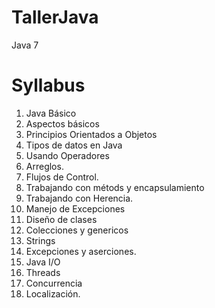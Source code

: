 # TallerJava
Java 7

Syllabus
==
1. Java Básico
  1. Aspectos básicos
  2. Principios Orientados a Objetos
  3. Tipos de datos en Java
  4. Usando Operadores
  5. Arreglos.
  6. Flujos de Control.
  7. Trabajando con métods y encapsulamiento
  8. Trabajando con Herencia.
  9. Manejo de Excepciones
  10. Diseño de clases
  11. Colecciones y genericos
  12. Strings
  13. Excepciones y aserciones.
  14. Java I/O
  15. Threads
  16. Concurrencia
  17. Localización.
